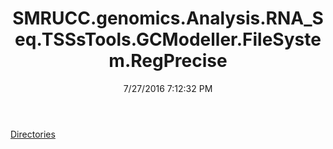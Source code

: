 ﻿---
title: SMRUCC.genomics.Analysis.RNA_Seq.TSSsTools.GCModeller.FileSystem.RegPrecise
date: 7/27/2016 7:12:32 PM
---

[Directories](T-SMRUCC.genomics.Analysis.RNA_Seq.TSSsTools.GCModeller.FileSystem.RegPrecise.Directories.html)
